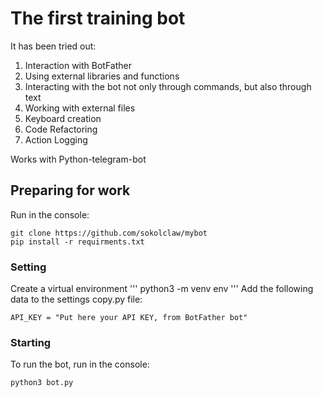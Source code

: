 # The first training bot

It has been tried out: 
1. Interaction with BotFather
2. Using external libraries and functions
3. Interacting with the bot not only through commands, but also through text
4. Working with external files
5. Keyboard creation
6. Code Refactoring
7. Action Logging

Works with Python-telegram-bot

## Preparing for work

Run in the console:
```
git clone https://github.com/sokolclaw/mybot
pip install -r requirments.txt
```
 
### Setting

Create a virtual environment
'''
python3 -m venv env
'''
Add the following data to the settings copy.py file:
```
API_KEY = "Put here your API KEY, from BotFather bot"
```

### Starting
To run the bot, run in the console:
```
python3 bot.py
```
